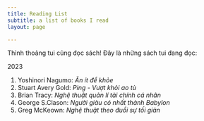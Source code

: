 ```yaml
---
title: Reading List
subtitle: a list of books I read
layout: page

---
```


Thỉnh thoảng tui cũng đọc sách! Đây là những sách tui đang đọc:

2023

1. Yoshinori Nagumo: *Ăn ít để khỏe*
2. Stuart Avery Gold: *Ping - Vượt khỏi ao tù*
3. Brian Tracy: *Nghệ thuật quản lí tài chính cá nhân*
4. George S.Clason: *Người giàu có nhất thành Babylon*
5. Greg McKeown: *Nghệ thuật theo đuổi sự tối giản*


